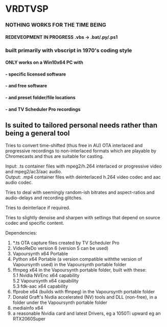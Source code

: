 # VRDTVSP

### NOTHING WORKS FOR THE TIME BEING
#### REDEVEOPMENT IN PROGRESS .vbs -> .bat/.py/.ps1




### built primarily with vbscript in 1970's coding style   

#### ONLY works on a Win10x64 PC with    
#### - specific licensed software    
#### - and free software   
#### - and preset folder/file locations   
#### - and TV Scheduler Pro recordings   

## Is suited to tailored personal needs rather than being a general tool

Tries to convert time-shifted (thus free in AU) OTA interlaced and progressive recordings
to non-interlaced formats which are playable by Chromecasts and thus are suitable for casting.   

Input: .ts container files with mpeg2/h.264 interlaced or progressive video and mpeg2/ac3/aac audio.   
Output: .mp4 container files with deinterlaced h.264 video codec and aac audio codec.   

Tries to deal with seemingly random-ish bitrates and aspect-ratios and audio-delays and recording glitches.

Tries to deinterlace if required.

Tries to slightly denoise and sharpen with settings that depend on source codec and specific content.

Dependencies:   
1. *.ts OTA capture files created by TV Scheduler Pro   
2. VideoReDo version 6 (version 5 can be used)   
3. Vapoursynth x64 Portable   
4. Python x64 Portable (a version compatible withthe version of Vapoursynth used) in the Vapoursynth portable folder   
5. ffmpeg x64 in the Vapoursynth portable folder, built with these:    
5.1 Nvidia NVEnc x64 capability   
5.2 Vapoursynth x64 capability   
5.3 fdk-aac x64 capability   
6. ffprobe x64 (builds with ffmpeg) in the Vapoursynth portable folder   
7. Donald Graft's Nvdia accelerated (NV) tools and DLL (non-free), in a folder under the Vapoursynth portable folder   
8. mediainfo x64   
9. a reasonable Nvidia card and latest Drivers, eg a 1050Ti upward eg an RTX2060Super   
